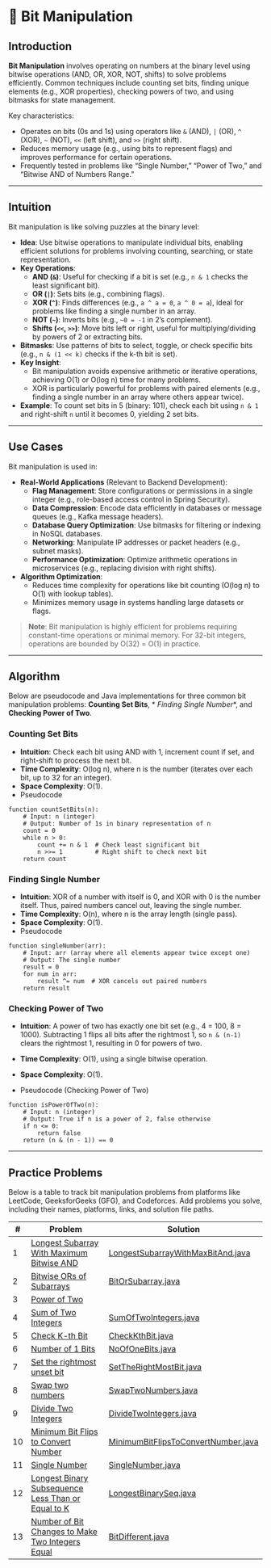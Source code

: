 # 🔢 Bit Manipulation

## Introduction

**Bit Manipulation** involves operating on numbers at the binary level using bitwise operations (AND, OR, XOR, NOT,
shifts) to solve problems efficiently. Common techniques include counting set bits, finding unique elements (e.g., XOR
properties), checking powers of two, and using bitmasks for state management.

Key characteristics:

- Operates on bits (0s and 1s) using operators like `&` (AND), `|` (OR), `^` (XOR), `~` (NOT), `<<` (left shift), and
  `>>` (right shift).
- Reduces memory usage (e.g., using bits to represent flags) and improves performance for certain operations.
- Frequently tested in problems like “Single Number,” “Power of Two,” and “Bitwise AND of Numbers Range.”

---

## Intuition

Bit manipulation is like solving puzzles at the binary level:

- **Idea**: Use bitwise operations to manipulate individual bits, enabling efficient solutions for problems involving
  counting, searching, or state representation.
- **Key Operations**:
    - **AND (`&`)**: Useful for checking if a bit is set (e.g., `n & 1` checks the least significant bit).
    - **OR (`|`)**: Sets bits (e.g., combining flags).
    - **XOR (`^`)**: Finds differences (e.g., `a ^ a = 0`, `a ^ 0 = a`), ideal for problems like finding a single number
      in an array.
    - **NOT (`~`)**: Inverts bits (e.g., `~0 = -1` in 2’s complement).
    - **Shifts (`<<`, `>>`)**: Move bits left or right, useful for multiplying/dividing by powers of 2 or extracting
      bits.
- **Bitmasks**: Use patterns of bits to select, toggle, or check specific bits (e.g., `n & (1 << k)` checks if the k-th
  bit is set).
- **Key Insight**:
    - Bit manipulation avoids expensive arithmetic or iterative operations, achieving O(1) or O(log n) time for many
      problems.
    - XOR is particularly powerful for problems with paired elements (e.g., finding a single number in an array where
      others appear twice).
- **Example**: To count set bits in 5 (binary: 101), check each bit using `n & 1` and right-shift `n` until it becomes
  0, yielding 2 set bits.

---

## Use Cases

Bit manipulation is used in:

- **Real-World Applications** (Relevant to Backend Development):
    - **Flag Management**: Store configurations or permissions in a single integer (e.g., role-based access control in
      Spring Security).
    - **Data Compression**: Encode data efficiently in databases or message queues (e.g., Kafka message headers).
    - **Database Query Optimization**: Use bitmasks for filtering or indexing in NoSQL databases.
    - **Networking**: Manipulate IP addresses or packet headers (e.g., subnet masks).
    - **Performance Optimization**: Optimize arithmetic operations in microservices (e.g., replacing division with right
      shifts).
- **Algorithm Optimization**:
    - Reduces time complexity for operations like bit counting (O(log n) to O(1) with lookup tables).
    - Minimizes memory usage in systems handling large datasets or flags.

> **Note**: Bit manipulation is highly efficient for problems requiring constant-time operations or minimal memory. For
> 32-bit integers, operations are bounded by O(32) = O(1) in practice.

---

## Algorithm

Below are pseudocode and Java implementations for three common bit manipulation problems: **Counting Set Bits**, *
*Finding Single Number**, and **Checking Power of Two**.

### Counting Set Bits

- **Intuition**: Check each bit using AND with 1, increment count if set, and right-shift to process the next bit.
- **Time Complexity**: O(log n), where n is the number (iterates over each bit, up to 32 for an integer).
- **Space Complexity**: O(1).
- Pseudocode

```pseudo
function countSetBits(n):
    # Input: n (integer)
    # Output: Number of 1s in binary representation of n
    count = 0
    while n > 0:
        count += n & 1  # Check least significant bit
        n >>= 1         # Right shift to check next bit
    return count
```

### Finding Single Number

- **Intuition**: XOR of a number with itself is 0, and XOR with 0 is the number itself. Thus, paired numbers cancel out,
  leaving the single number.
- **Time Complexity**: O(n), where n is the array length (single pass).
- **Space Complexity**: O(1).
- Pseudocode

```pseudo
function singleNumber(arr):
    # Input: arr (array where all elements appear twice except one)
    # Output: The single number
    result = 0
    for num in arr:
        result ^= num  # XOR cancels out paired numbers
    return result
```

### Checking Power of Two

- **Intuition**: A power of two has exactly one bit set (e.g., 4 = 100, 8 = 1000). Subtracting 1 flips all bits after
  the rightmost 1, so `n & (n-1)` clears the rightmost 1, resulting in 0 for powers of two.

- **Time Complexity**: O(1), using a single bitwise operation.
- **Space Complexity**: O(1).
- Pseudocode (Checking Power of Two)

```pseudo
function isPowerOfTwo(n):
    # Input: n (integer)
    # Output: True if n is a power of 2, false otherwise
    if n <= 0:
        return false
    return (n & (n - 1)) == 0
```

---

## Practice Problems

Below is a table to track bit manipulation problems from platforms like LeetCode, GeeksforGeeks (GFG), and Codeforces.
Add problems you solve, including their names, platforms, links, and solution file paths.

| #  | Problem                                                                                                                                 | Solution                                                                                     |
|----|-----------------------------------------------------------------------------------------------------------------------------------------|----------------------------------------------------------------------------------------------|
| 1  | [Longest Subarray With Maximum Bitwise AND](https://leetcode.com/problems/longest-subarray-with-maximum-bitwise-and)                    | [LongestSubarrayWithMaxBitAnd.java](./bitManupulation/LongestSubarrayWithMaxBitAnd.java)     |
| 2  | [Bitwise ORs of Subarrays](https://leetcode.com/problems/bitwise-ors-of-subarrays/)                                                     | [BitOrSubarray.java](./bitManupulation/BitOrSubarray.java)                                   |
| 3  | [Power of Two](https://leetcode.com/problems/power-of-two/)                                                                             |                                                                                              |
| 4  | [Sum of Two Integers](https://leetcode.com/problems/sum-of-two-integers/)                                                               | [SumOfTwoIntegers.java](./bitManupulation/SumOfTwoIntegers.java)                             |
| 5  | [Check K-th Bit](https://www.geeksforgeeks.org/problems/check-whether-k-th-bit-is-set-or-not-1587115620/1)                              | [CheckKthBit.java](./bitManupulation/CheckKthBit.java)                                       |
| 6  | [Number of 1 Bits](https://www.geeksforgeeks.org/problems/set-bits0143/1)                                                               | [NoOfOneBits.java](./bitManupulation/NoOfOneBits.java)                                       |
| 7  | [Set the rightmost unset bit](https://www.geeksforgeeks.org/problems/set-the-rightmost-unset-bit4436/1)                                 | [SetTheRightMostBit.java](./bitManupulation/SetTheRightMostBit.java)                         |
| 8  | [Swap two numbers](https://www.geeksforgeeks.org/problems/swap-two-numbers3844/1)                                                       | [SwapTwoNumbers.java](./bitManupulation/SwapTwoNumbers.java)                                 |
| 9  | [Divide Two Integers](https://leetcode.com/problems/divide-two-integers/)                                                               | [DivideTwoIntegers.java](./bitManupulation/DivideTwoIntegers.java)                           |
| 10 | [Minimum Bit Flips to Convert Number](https://leetcode.com/problems/minimum-bit-flips-to-convert-number/)                               | [MinimumBitFlipsToConvertNumber.java](./bitManupulation/MinimumBitFlipsToConvertNumber.java) |
| 11 | [Single Number](https://leetcode.com/problems/single-number/)                                                                           | [SingleNumber.java](./bitManupulation/SingleNumber.java)                                     |
| 12 | [Longest Binary Subsequence Less Than or Equal to K](https://leetcode.com/problems/longest-binary-subsequence-less-than-or-equal-to-k/) | [LongestBinarySeq.java](./bitManupulation/LongestBinarySeq.java)                             |
| 13 | [Number of Bit Changes to Make Two Integers Equal](https://leetcode.com/problems/number-of-bit-changes-to-make-two-integers-equal)      | [BitDifferent.java](./bitManupulation/BitDifferent.java)                                     |